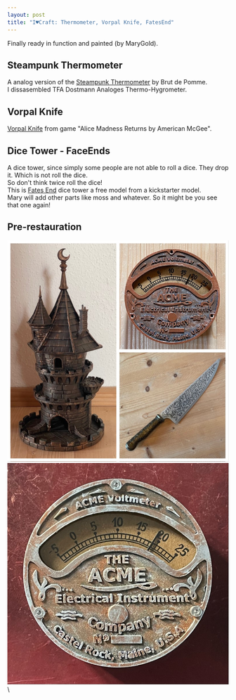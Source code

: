 ```yaml
---
layout: post
title: "I♥Craft: Thermometer, Vorpal Knife, FatesEnd"
---
```



Finally ready in function and painted (by MaryGold).

## Steampunk Thermometer
A analog version of the [Steampunk Thermometer](https://www.thingiverse.com/thing:4874531) by Brut de Pomme.\
I dissasembled TFA Dostmann Analoges Thermo-Hygrometer.

## Vorpal Knife
[Vorpal Knife](https://www.myminifactory.com/object/3d-print-vorpal-blade-from-alice-madness-returns-3007) from game "Alice Madness Returns by American McGee".

## Dice Tower - FaceEnds
A dice tower, since simply some people are not able to roll a dice. They drop it. Which is not roll the dice.\
So don't think twice roll the dice!\
This is [Fates End](https://www.myminifactory.com/object/3d-print-fates-end-dice-tower-free-wizard-tower-113118) dice tower a free model from a kickstarter model.\
Mary will add other parts like moss and whatever. So it might be you see that one again!

## Pre-restauration

![Thermometer,VorpalKnife,FatesEnd](/assets/pix/Vorpal-FatesEnd-Thermo.JPG)\
![Teampunk Thermometer](/assets/pix/Steampunk_Thermometer.JPG)\